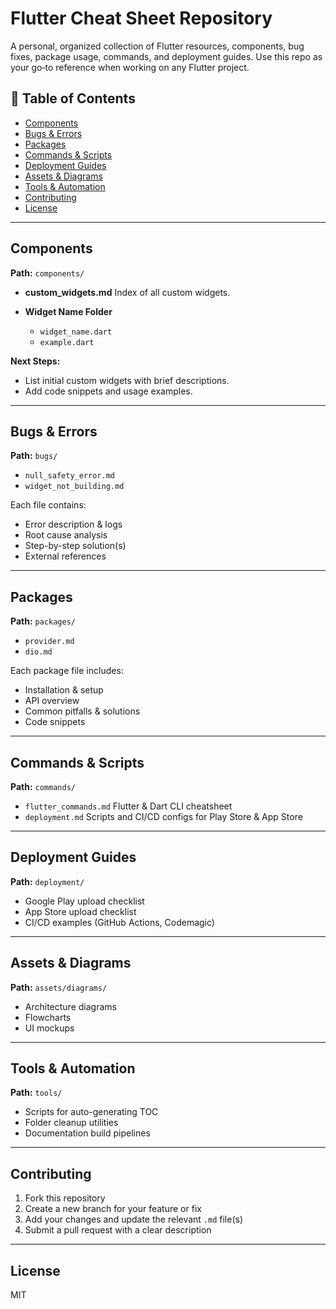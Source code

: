 # Flutter Cheat Sheet Repository

A personal, organized collection of Flutter resources, components, bug fixes, package usage, commands, and deployment guides. Use this repo as your go‑to reference when working on any Flutter project.

## 📑 Table of Contents

* [Components](#components)
* [Bugs & Errors](#bugs--errors)
* [Packages](#packages)
* [Commands & Scripts](#commands--scripts)
* [Deployment Guides](#deployment-guides)
* [Assets & Diagrams](#assets--diagrams)
* [Tools & Automation](#tools--automation)
* [Contributing](#contributing)
* [License](#license)

---

## Components

**Path:** `components/`

* **custom\_widgets.md**
  Index of all custom widgets.
* **Widget Name Folder**

  * `widget_name.dart`
  * `example.dart`

**Next Steps:**

* List initial custom widgets with brief descriptions.
* Add code snippets and usage examples.

---

## Bugs & Errors

**Path:** `bugs/`

* `null_safety_error.md`
* `widget_not_building.md`

Each file contains:

* Error description & logs
* Root cause analysis
* Step-by-step solution(s)
* External references

---

## Packages

**Path:** `packages/`

* `provider.md`
* `dio.md`

Each package file includes:

* Installation & setup
* API overview
* Common pitfalls & solutions
* Code snippets

---

## Commands & Scripts

**Path:** `commands/`

* `flutter_commands.md`
  Flutter & Dart CLI cheatsheet
* `deployment.md`
  Scripts and CI/CD configs for Play Store & App Store

---

## Deployment Guides

**Path:** `deployment/`

* Google Play upload checklist
* App Store upload checklist
* CI/CD examples (GitHub Actions, Codemagic)

---

## Assets & Diagrams

**Path:** `assets/diagrams/`

* Architecture diagrams
* Flowcharts
* UI mockups

---

## Tools & Automation

**Path:** `tools/`

* Scripts for auto-generating TOC
* Folder cleanup utilities
* Documentation build pipelines

---

## Contributing

1. Fork this repository
2. Create a new branch for your feature or fix
3. Add your changes and update the relevant `.md` file(s)
4. Submit a pull request with a clear description

---

## License
 MIT
